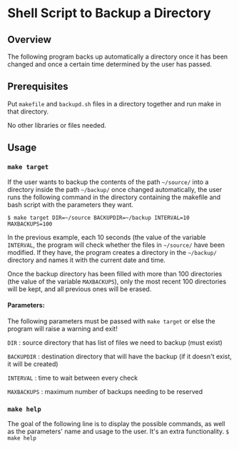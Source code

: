 # Shell Script to Backup a Directory
## Overview 

The following program backs up automatically a directory once it has been changed and once a certain time determined by the user has passed.

## Prerequisites
Put `makefile` and `backupd.sh` files in a directory together and run make in that directory.

No other libraries or files needed.


## Usage
### `make target`
If the user wants to backup the contents of the path `~/source/` into a directory inside the path `~/backup/` once changed automatically, the user runs the following command in the directory containing the makefile and bash script with the parameters they want.

`$ make target DIR=~/source BACKUPDIR=~/backup INTERVAL=10 MAXBACKUPS=100`

In the previous example, each 10 seconds (the value of the variable `INTERVAL`, the program will check whether the files in `~/source/` have been modified. If they have, the program creates a directory in the `~/backup/` directory and names it with the current date and time.

Once the backup directory has been filled with more than 100 directories (the value of the variable `MAXBACKUPS`), only the most recent 100 directories will be kept, and all previous ones will be erased.

#### Parameters:
The following parameters must be passed with `make target` or else the program will raise a warning and exit!

`DIR` : source directory that has list of files we need to backup (must exist)

`BACKUPDIR` : destination directory that will have the backup (if it doesn't exist, it will be created)

`INTERVAL` : time to wait between every check

`MAXBACKUPS` : maximum number of backups needing to be reserved

### `make help`
The goal of the following line is to display the possible commands, as well as the parameters' name and usage to the user. It's an extra functionality.
`$ make help`

